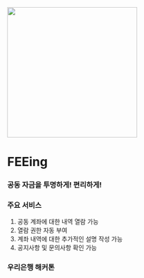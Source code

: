 <img src="https://user-images.githubusercontent.com/55429237/116961353-13cf4500-acde-11eb-869c-00c336879e3e.png" width="300">

# FEEing
### 공동 자금을 투명하게! 편리하게!

### 주요 서비스
1. 공동 계좌에 대한 내역 열람 가능
2. 열람 권한 자동 부여
3. 계좌 내역에 대한 추가적인 설명 작성 가능
4. 공지사항 및 문의사항 확인 가능


### 우리은행 해커톤

